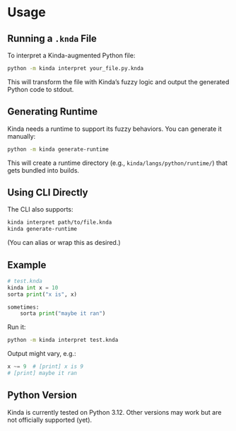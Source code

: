# Usage

## Running a `.knda` File

To interpret a Kinda-augmented Python file:

```bash
python -m kinda interpret your_file.py.knda
```

This will transform the file with Kinda’s fuzzy logic and output the generated Python code to stdout.

## Generating Runtime

Kinda needs a runtime to support its fuzzy behaviors. You can generate it manually:

```bash
python -m kinda generate-runtime
```

This will create a runtime directory (e.g., `kinda/langs/python/runtime/`) that gets bundled into builds.

## Using CLI Directly

The CLI also supports:

```bash
kinda interpret path/to/file.knda
kinda generate-runtime
```

(You can alias or wrap this as desired.)

## Example

```python
# test.knda
kinda int x = 10
sorta print("x is", x)

sometimes:
    sorta print("maybe it ran")
```

Run it:

```bash
python -m kinda interpret test.knda
```

Output might vary, e.g.:

```python
x ~= 9  # [print] x is 9
# [print] maybe it ran
```

## Python Version

Kinda is currently tested on Python 3.12. Other versions may work but are not officially supported (yet).
